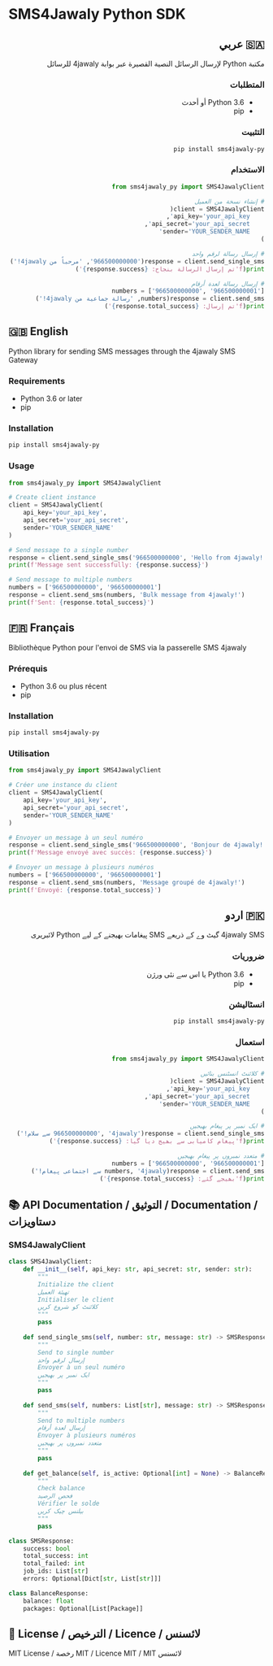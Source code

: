 # SMS4Jawaly Python SDK

<div dir="rtl">

## 🇸🇦 عربي

مكتبة Python لإرسال الرسائل النصية القصيرة عبر بوابة 4jawaly للرسائل

### المتطلبات

- Python 3.6 أو أحدث
- pip

### التثبيت

```bash
pip install sms4jawaly-py
```

### الاستخدام

```python
from sms4jawaly_py import SMS4JawalyClient

# إنشاء نسخة من العميل
client = SMS4JawalyClient(
    api_key='your_api_key',
    api_secret='your_api_secret',
    sender='YOUR_SENDER_NAME'
)

# إرسال رسالة لرقم واحد
response = client.send_single_sms('966500000000', 'مرحباً من 4jawaly!')
print(f'تم إرسال الرسالة بنجاح: {response.success}')

# إرسال رسالة لعدة أرقام
numbers = ['966500000000', '966500000001']
response = client.send_sms(numbers, 'رسالة جماعية من 4jawaly!')
print(f'تم إرسال: {response.total_success}')
```

</div>

## 🇬🇧 English

Python library for sending SMS messages through the 4jawaly SMS Gateway

### Requirements

- Python 3.6 or later
- pip

### Installation

```bash
pip install sms4jawaly-py
```

### Usage

```python
from sms4jawaly_py import SMS4JawalyClient

# Create client instance
client = SMS4JawalyClient(
    api_key='your_api_key',
    api_secret='your_api_secret',
    sender='YOUR_SENDER_NAME'
)

# Send message to a single number
response = client.send_single_sms('966500000000', 'Hello from 4jawaly!')
print(f'Message sent successfully: {response.success}')

# Send message to multiple numbers
numbers = ['966500000000', '966500000001']
response = client.send_sms(numbers, 'Bulk message from 4jawaly!')
print(f'Sent: {response.total_success}')
```

## 🇫🇷 Français

Bibliothèque Python pour l'envoi de SMS via la passerelle SMS 4jawaly

### Prérequis

- Python 3.6 ou plus récent
- pip

### Installation

```bash
pip install sms4jawaly-py
```

### Utilisation

```python
from sms4jawaly_py import SMS4JawalyClient

# Créer une instance du client
client = SMS4JawalyClient(
    api_key='your_api_key',
    api_secret='your_api_secret',
    sender='YOUR_SENDER_NAME'
)

# Envoyer un message à un seul numéro
response = client.send_single_sms('966500000000', 'Bonjour de 4jawaly!')
print(f'Message envoyé avec succès: {response.success}')

# Envoyer un message à plusieurs numéros
numbers = ['966500000000', '966500000001']
response = client.send_sms(numbers, 'Message groupé de 4jawaly!')
print(f'Envoyé: {response.total_success}')
```

<div dir="rtl">

## 🇵🇰 اردو

4jawaly SMS گیٹ وے کے ذریعے SMS پیغامات بھیجنے کے لیے Python لائبریری

### ضروریات

- Python 3.6 یا اس سے نئی ورژن
- pip

### انسٹالیشن

```bash
pip install sms4jawaly-py
```

### استعمال

```python
from sms4jawaly_py import SMS4JawalyClient

# کلائنٹ انسٹنس بنائیں
client = SMS4JawalyClient(
    api_key='your_api_key',
    api_secret='your_api_secret',
    sender='YOUR_SENDER_NAME'
)

# ایک نمبر پر پیغام بھیجیں
response = client.send_single_sms('966500000000', '4jawaly سے سلام!')
print(f'پیغام کامیابی سے بھیج دیا گیا: {response.success}')

# متعدد نمبروں پر پیغام بھیجیں
numbers = ['966500000000', '966500000001']
response = client.send_sms(numbers, '4jawaly سے اجتماعی پیغام!')
print(f'بھیجے گئے: {response.total_success}')
```

</div>

## 📚 API Documentation / التوثيق / Documentation / دستاویزات

### SMS4JawalyClient

```python
class SMS4JawalyClient:
    def __init__(self, api_key: str, api_secret: str, sender: str):
        """
        Initialize the client
        تهيئة العميل
        Initialiser le client
        کلائنٹ کو شروع کریں
        """
        pass
    
    def send_single_sms(self, number: str, message: str) -> SMSResponse:
        """
        Send to single number
        إرسال لرقم واحد
        Envoyer à un seul numéro
        ایک نمبر پر بھیجیں
        """
        pass
    
    def send_sms(self, numbers: List[str], message: str) -> SMSResponse:
        """
        Send to multiple numbers
        إرسال لعدة أرقام
        Envoyer à plusieurs numéros
        متعدد نمبروں پر بھیجیں
        """
        pass
    
    def get_balance(self, is_active: Optional[int] = None) -> BalanceResponse:
        """
        Check balance
        فحص الرصيد
        Vérifier le solde
        بیلنس چیک کریں
        """
        pass

class SMSResponse:
    success: bool
    total_success: int
    total_failed: int
    job_ids: List[str]
    errors: Optional[Dict[str, List[str]]]

class BalanceResponse:
    balance: float
    packages: Optional[List[Package]]
```

## 📝 License / الترخيص / Licence / لائسنس

MIT License / رخصة MIT / Licence MIT / MIT لائسنس
